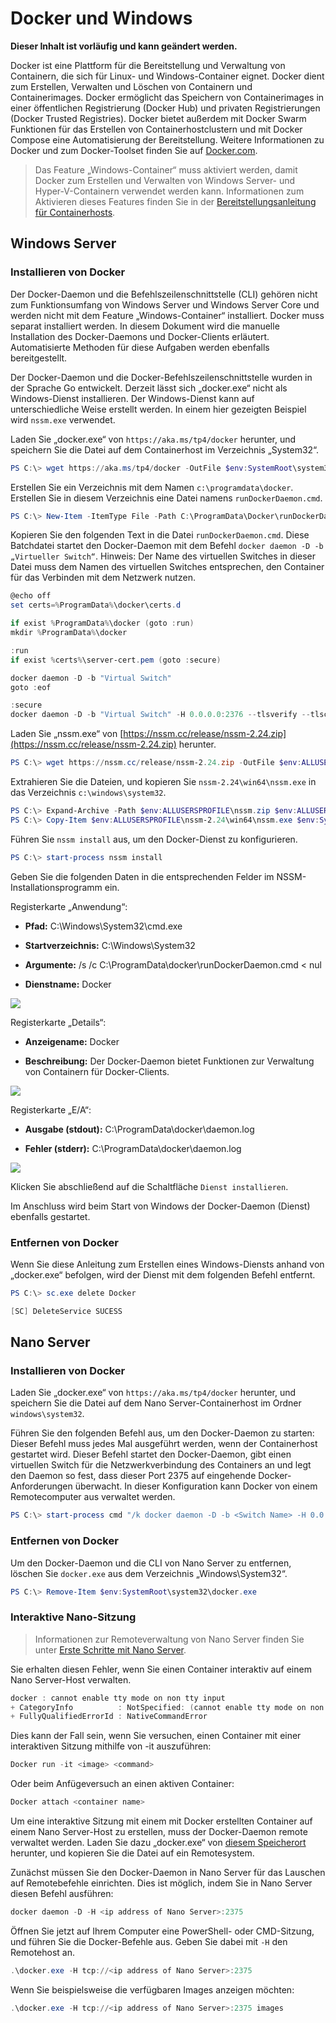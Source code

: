 



# Docker und Windows

**Dieser Inhalt ist vorläufig und kann geändert werden.**

Docker ist eine Plattform für die Bereitstellung und Verwaltung von Containern, die sich für Linux- und Windows-Container eignet. Docker dient zum Erstellen, Verwalten und Löschen von Containern und Containerimages. Docker ermöglicht das Speichern von Containerimages in einer öffentlichen Registrierung (Docker Hub) und privaten Registrierungen (Docker Trusted Registries). Docker bietet außerdem mit Docker Swarm Funktionen für das Erstellen von Containerhostclustern und mit Docker Compose eine Automatisierung der Bereitstellung. Weitere Informationen zu Docker und zum Docker-Toolset finden Sie auf [Docker.com](https://www.docker.com/).

> Das Feature „Windows-Container“ muss aktiviert werden, damit Docker zum Erstellen und Verwalten von Windows Server- und Hyper-V-Containern verwendet werden kann. Informationen zum Aktivieren dieses Features finden Sie in der [Bereitstellungsanleitung für Containerhosts](./docker_windows.md).

## Windows Server

### Installieren von Docker

Der Docker-Daemon und die Befehlszeilenschnittstelle (CLI) gehören nicht zum Funktionsumfang von Windows Server und Windows Server Core und werden nicht mit dem Feature „Windows-Container“ installiert. Docker muss separat installiert werden. In diesem Dokument wird die manuelle Installation des Docker-Daemons und Docker-Clients erläutert. Automatisierte Methoden für diese Aufgaben werden ebenfalls bereitgestellt.

Der Docker-Daemon und die Docker-Befehlszeilenschnittstelle wurden in der Sprache Go entwickelt. Derzeit lässt sich „docker.exe“ nicht als Windows-Dienst installieren. Der Windows-Dienst kann auf unterschiedliche Weise erstellt werden. In einem hier gezeigten Beispiel wird `nssm.exe` verwendet.

Laden Sie „docker.exe“ von `https://aka.ms/tp4/docker` herunter, und speichern Sie die Datei auf dem Containerhost im Verzeichnis „System32“.

```powershell
PS C:\> wget https://aka.ms/tp4/docker -OutFile $env:SystemRoot\system32\docker.exe
```

Erstellen Sie ein Verzeichnis mit dem Namen `c:\programdata\docker`. Erstellen Sie in diesem Verzeichnis eine Datei namens `runDockerDaemon.cmd`.

```powershell
PS C:\> New-Item -ItemType File -Path C:\ProgramData\Docker\runDockerDaemon.cmd -Force
```

Kopieren Sie den folgenden Text in die Datei `runDockerDaemon.cmd`. Diese Batchdatei startet den Docker-Daemon mit dem Befehl `docker daemon -D -b „Virtueller Switch“`. Hinweis: Der Name des virtuellen Switches in dieser Datei muss dem Namen des virtuellen Switches entsprechen, den Container für das Verbinden mit dem Netzwerk nutzen.

```powershell
@echo off
set certs=%ProgramData%\docker\certs.d

if exist %ProgramData%\docker (goto :run)
mkdir %ProgramData%\docker

:run
if exist %certs%\server-cert.pem (goto :secure)

docker daemon -D -b "Virtual Switch"
goto :eof

:secure
docker daemon -D -b "Virtual Switch" -H 0.0.0.0:2376 --tlsverify --tlscacert=%certs%\ca.pem --tlscert=%certs%\server-cert.pem --tlskey=%certs%\server-key.pem
```
Laden Sie „nssm.exe“ von [https://nssm.cc/release/nssm-2.24.zip](https://nssm.cc/release/nssm-2.24.zip) herunter.

```powershell
PS C:\> wget https://nssm.cc/release/nssm-2.24.zip -OutFile $env:ALLUSERSPROFILE\nssm.zip
```

Extrahieren Sie die Dateien, und kopieren Sie `nssm-2.24\win64\nssm.exe` in das Verzeichnis `c:\windows\system32`.

```powershell
PS C:\> Expand-Archive -Path $env:ALLUSERSPROFILE\nssm.zip $env:ALLUSERSPROFILE
PS C:\> Copy-Item $env:ALLUSERSPROFILE\nssm-2.24\win64\nssm.exe $env:SystemRoot\system32
```
Führen Sie `nssm install` aus, um den Docker-Dienst zu konfigurieren.

```powershell
PS C:\> start-process nssm install
```

Geben Sie die folgenden Daten in die entsprechenden Felder im NSSM-Installationsprogramm ein.

Registerkarte „Anwendung“:

- **Pfad:** C:\Windows\System32\cmd.exe

- **Startverzeichnis:** C:\Windows\System32

- **Argumente:** /s /c C:\ProgramData\docker\runDockerDaemon.cmd < nul

- **Dienstname:** Docker

![](media/nssm1.png)

Registerkarte „Details“:

- **Anzeigename:** Docker

- **Beschreibung:** Der Docker-Daemon bietet Funktionen zur Verwaltung von Containern für Docker-Clients.


![](media/nssm2.png)

Registerkarte „E/A“:

- **Ausgabe (stdout):** C:\ProgramData\docker\daemon.log

- **Fehler (stderr):** C:\ProgramData\docker\daemon.log


![](media/nssm3.png)

Klicken Sie abschließend auf die Schaltfläche `Dienst installieren`.

Im Anschluss wird beim Start von Windows der Docker-Daemon (Dienst) ebenfalls gestartet.

### Entfernen von Docker

Wenn Sie diese Anleitung zum Erstellen eines Windows-Diensts anhand von „docker.exe“ befolgen, wird der Dienst mit dem folgenden Befehl entfernt.

```powershell
PS C:\> sc.exe delete Docker

[SC] DeleteService SUCESS
```

## Nano Server

### Installieren von Docker

Laden Sie „docker.exe“ von `https://aka.ms/tp4/docker` herunter, und speichern Sie die Datei auf dem Nano Server-Containerhost im Ordner `windows\system32`.

Führen Sie den folgenden Befehl aus, um den Docker-Daemon zu starten: Dieser Befehl muss jedes Mal ausgeführt werden, wenn der Containerhost gestartet wird. Dieser Befehl startet den Docker-Daemon, gibt einen virtuellen Switch für die Netzwerkverbindung des Containers an und legt den Daemon so fest, dass dieser Port 2375 auf eingehende Docker-Anforderungen überwacht. In dieser Konfiguration kann Docker von einem Remotecomputer aus verwaltet werden.

```powershell
PS C:\> start-process cmd "/k docker daemon -D -b <Switch Name> -H 0.0.0.0:2375”
```

### Entfernen von Docker

Um den Docker-Daemon und die CLI von Nano Server zu entfernen, löschen Sie `docker.exe` aus dem Verzeichnis „Windows\System32“.

```powershell
PS C:\> Remove-Item $env:SystemRoot\system32\docker.exe
```

### Interaktive Nano-Sitzung

> Informationen zur Remoteverwaltung von Nano Server finden Sie unter [Erste Schritte mit Nano Server](https://technet.microsoft.com/en-us/library/mt126167.aspx#bkmk_ManageRemote).

Sie erhalten diesen Fehler, wenn Sie einen Container interaktiv auf einem Nano Server-Host verwalten.

```powershell
docker : cannot enable tty mode on non tty input
+ CategoryInfo          : NotSpecified: (cannot enable tty mode on non tty input:String) [], RemoteException
+ FullyQualifiedErrorId : NativeCommandError 
```

Dies kann der Fall sein, wenn Sie versuchen, einen Container mit einer interaktiven Sitzung mithilfe von -it auszuführen:

```powershell
Docker run -it <image> <command>
```
Oder beim Anfügeversuch an einen aktiven Container:

```powershell
Docker attach <container name>
```

Um eine interaktive Sitzung mit einem mit Docker erstellten Container auf einem Nano Server-Host zu erstellen, muss der Docker-Daemon remote verwaltet werden. Laden Sie dazu „docker.exe“ von [diesem Speicherort](https://aka.ms/ContainerTools) herunter, und kopieren Sie die Datei auf ein Remotesystem.

Zunächst müssen Sie den Docker-Daemon in Nano Server für das Lauschen auf Remotebefehle einrichten. Dies ist möglich, indem Sie in Nano Server diesen Befehl ausführen:

```powershell
docker daemon -D -H <ip address of Nano Server>:2375
```

Öffnen Sie jetzt auf Ihrem Computer eine PowerShell- oder CMD-Sitzung, und führen Sie die Docker-Befehle aus. Geben Sie dabei mit `-H` den Remotehost an.

```powershell
.\docker.exe -H tcp://<ip address of Nano Server>:2375
```

Wenn Sie beispielsweise die verfügbaren Images anzeigen möchten:

```powershell
.\docker.exe -H tcp://<ip address of Nano Server>:2375 images
```






<!--HONumber=Feb16_HO4-->


